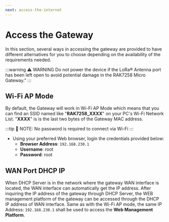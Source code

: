 ```yaml
---
next: access-the-internet
---
```


# Access the Gateway

In this section, several ways in accessing the gateway are provided to have different alternatives for you to choose depending on the availability of the requirements needed.

:::warning ⚠️ WARNING
 Do not power the device if the LoRa® Antenna port has been left open to avoid potential damage in the RAK7258 Micro Gateway."
:::

## Wi-Fi AP Mode

By default, the Gateway will work in Wi-Fi AP Mode which means that you can find an SSID named like "**RAK7258_XXXX**" on your PC's Wi-Fi Network List. "**XXXX**" is is the last two bytes of the Gateway MAC address.

:::tip 📝 NOTE:
 No password is required to connect via Wi-Fi
:::

* Using your preferred Web browser, login the credentials provided below:
    * **Browser Address**: `192.168.230.1`
    * **Username**: root
    * **Password**: root

<rk-img
  src="/assets/images/quick-start-guide/rak7258/2.quickstart/web-ui-home.jpg"
  width="100%"
  figure-number="1"
  caption="Web User Interface Log-in"
/> 

## WAN Port DHCP IP

When DHCP Server is in the network where the gateway WAN interface is located, the WAN interface can automatically get the IP address. After inquiring the IP address of the gateway through DHCP Server, the WEB management platform of the gateway can be accessed through the DHCP IP address of WAN interface. Same as with the Wi-Fi AP mode, the same IP Address: `192.168.230.1` shall be used to access the **Web Management Platform**.



